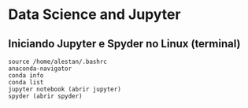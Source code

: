 # Data Science and Jupyter

## Iniciando Jupyter e Spyder no Linux (terminal)

```
source /home/alestan/.bashrc
anaconda-navigator
conda info 
conda list
jupyter notebook (abrir jupyter)
spyder (abrir spyder)
```
